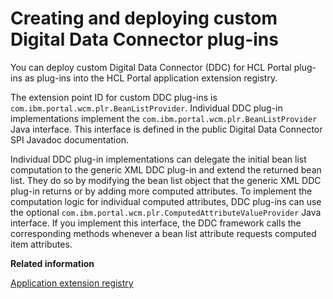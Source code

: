 # Creating and deploying custom Digital Data Connector plug-ins

You can deploy custom Digital Data Connector \(DDC\) for HCL Portal plug-ins as plug-ins into the HCL Portal application extension registry.

The extension point ID for custom DDC plug-ins is `com.ibm.portal.wcm.plr.BeanListProvider`. Individual DDC plug-in implementations implement the `com.ibm.portal.wcm.plr.BeanListProvider` Java interface. This interface is defined in the public Digital Data Connector SPI Javadoc documentation.

Individual DDC plug-in implementations can delegate the initial bean list computation to the generic XML DDC plug-in and extend the returned bean list. They do so by modifying the bean list object that the generic XML DDC plug-in returns or by adding more computed attributes. To implement the computation logic for individual computed attributes, DDC plug-ins can use the optional `com.ibm.portal.wcm.plr.ComputedAttributeValueProvider` Java interface. If you implement this interface, the DDC framework calls the corresponding methods whenever a bean list attribute requests computed item attributes.


**Related information**  


[Application extension registry](../dev-portlet/extension.md)

